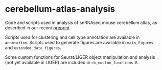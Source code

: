 # cerebellum-atlas-analysis
Code and scripts used in analysis of snRNAseq mouse cerebellum atlas, as described in our recent
[preprint](https://www.biorxiv.org/content/10.1101/2020.03.04.976407v1.abstract). 

Scripts used for clustering and cell type annotation are available in `annotation`. 
Scripts used to generate figures are available in `main_figures` and `extended_data_figures`. 

Some custom functions for Seurat/LIGER object manipulation and analysis (not yet available in LIGER) are included in `cb_custom_functions.R`.  

